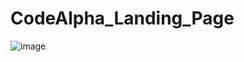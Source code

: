 # CodeAlpha_Landing_Page
![image](https://github.com/suraj_arya/CodeAlpha_Landing_Page/assets/128143875/d5bd214f-27f0-4b07-9788-8abd746dc32a)
